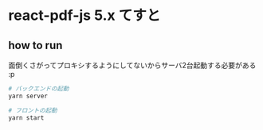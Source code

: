 react-pdf-js 5.x てすと
===

## how to run
面倒くさがってプロキシするようにしてないからサーバ2台起動する必要がある :p

```sh
# バックエンドの起動
yarn server

# フロントの起動
yarn start
```
